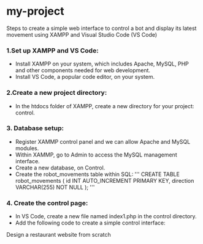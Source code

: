 # my-project
Steps to create a simple web interface to control a bot and display its latest movement using XAMPP and Visual Studio Code (VS Code)
### 1.Set up XAMPP and VS Code:
* Install XAMPP on your system, which includes Apache, MySQL, PHP and other components needed for web development.
* Install VS Code, a popular code editor, on your system.
### 2.Create a new project directory:
* In the htdocs folder of XAMPP, create a new directory for your project:  control.
### 3. Database setup:
* Register XAMMP control panel and we can allow Apache and MySQL modules.
* Within XAMMP, go to Admin to access the MySQL management interface.
* Create a new database, on Control.
* Create the robot_movements table within SQL:
'''
CREATE TABLE robot_movements (
id INT AUTO_INCREMENT PRIMARY KEY,
direction VARCHAR(255) NOT NULL
);
'''
### 4. Create the control page:
* In VS Code, create a new file named index1.php in the control directory.
* Add the following code to create a simple control interface:

Design a restaurant website from scratch
